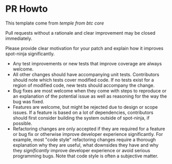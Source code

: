 # PR Howto

This template come from *temple from btc core*

Pull requests without a rationale and clear improvement may be closed
immediately.

Please provide clear motivation for your patch and explain how it improves
spot-ninja significantly.

* Any test improvements or new tests that improve coverage are always welcome.
* All other changes should have accompanying unit tests. Contributors should
  note which tests cover modified code. If no tests exist for a region of
  modified code, new tests should accompany the change.
* Bug fixes are most welcome when they come with steps to reproduce or an
  explanation of the potential issue as well as reasoning for the way the bug
  was fixed.
* Features are welcome, but might be rejected due to design or scope issues.
  If a feature is based on a lot of dependencies, contributors should first
  consider building the system outside of spot-ninja, if possible.
* Refactoring changes are only accepted if they are required for a feature or
  bug fix or otherwise improve developer experience significantly. For example,
  most "code style" refactoring changes require a thorough explanation why they
  are useful, what downsides they have and why they *significantly* improve
  developer experience or avoid serious programming bugs. Note that code style
  is often a subjective matter.

